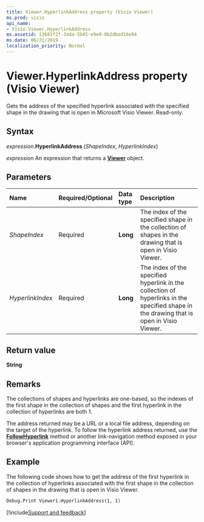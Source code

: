 ```yaml
---
title: Viewer.HyperlinkAddress property (Visio Viewer)
ms.prod: visio
api_name:
- Visio.Viewer.HyperlinkAddress
ms.assetid: 13683f2f-3ada-5b45-e9e0-0b2dbed16e94
ms.date: 06/21/2019
localization_priority: Normal
---
```



# Viewer.HyperlinkAddress property (Visio Viewer)

Gets the address of the specified hyperlink associated with the specified shape in the drawing that is open in Microsoft Visio Viewer. Read-only.


## Syntax

_expression_.**HyperlinkAddress** (_ShapeIndex_, _HyperlinkIndex_)

_expression_ An expression that returns a **[Viewer](Visio.Viewer.md)** object.


## Parameters

|Name|Required/Optional|Data type|Description|
|:-----|:-----|:-----|:-----|
|_ShapeIndex_|Required| **Long**|The index of the specified shape in the collection of shapes in the drawing that is open in Visio Viewer.|
|_HyperlinkIndex_|Required| **Long**|The index of the specified hyperlink in the collection of hyperlinks in the specified shape in the drawing that is open in Visio Viewer.|

## Return value

**String**


## Remarks

The collections of shapes and hyperlinks are one-based, so the indexes of the first shape in the collection of shapes and the first hyperlink in the collection of hyperlinks are both 1.

The address returned may be a URL or a local file address, depending on the target of the hyperlink. To follow the hyperlink address returned, use the **[FollowHyperlink](Visio.Viewer.FollowHyperlink.md)** method or another link-navigation method exposed in your browser's application programming interface (API).


## Example

The following code shows how to get the address of the first hyperlink in the collection of hyperlinks associated with the first shape in the collection of shapes in the drawing that is open in Visio Viewer.

```vb
Debug.Print Viewer1.HyperlinkAddress(1, 1)
```


[!include[Support and feedback](~/includes/feedback-boilerplate.md)]